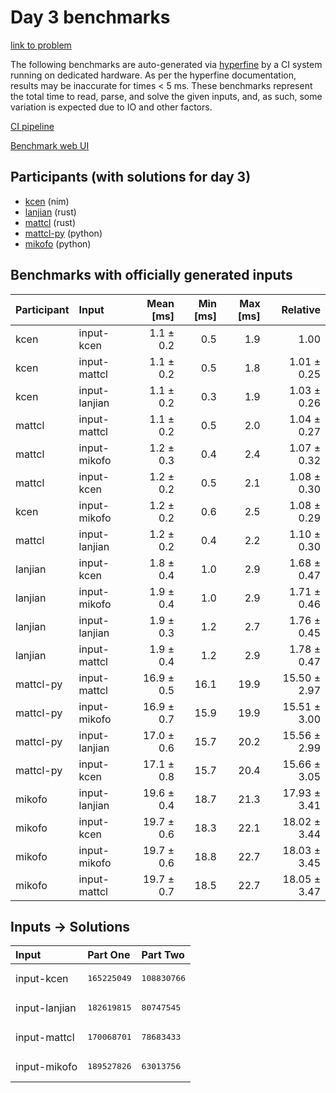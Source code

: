 # Day 3 benchmarks

[link to problem](https://adventofcode.com/2024/day/3)

The following benchmarks are auto-generated via
[hyperfine](https://github.com/sharkdp/hyperfine) by a CI system running on
dedicated hardware. As per the hyperfine documentation, results may be
inaccurate for times < 5 ms. These benchmarks represent the total time to read,
parse, and solve the given inputs, and, as such, some variation is expected due
to IO and other factors.

[CI pipeline](http://ci.papercode.net:8080/teams/main/pipelines/aoc2024)

[Benchmark web UI](https://aoc.ancalagon.black)


## Participants (with solutions for day 3)

- [kcen](https://github.com/kcen/aoc2024) (nim)
- [lanjian](https://github.com/lanjian/aoc-2024) (rust)
- [mattcl](https://github.com/mattcl/aoc2024) (rust)
- [mattcl-py](https://github.com/mattcl/aoc2024-py) (python)
- [mikofo](https://github.com/mikofo/aoc2024) (python)


## Benchmarks with officially generated inputs

| Participant | Input | Mean [ms] | Min [ms] | Max [ms] | Relative |
|:---|:---|---:|---:|---:|---:|
| kcen | input-kcen | 1.1 ± 0.2 | 0.5 | 1.9 | 1.00 |
| kcen | input-mattcl | 1.1 ± 0.2 | 0.5 | 1.8 | 1.01 ± 0.25 |
| kcen | input-lanjian | 1.1 ± 0.2 | 0.3 | 1.9 | 1.03 ± 0.26 |
| mattcl | input-mattcl | 1.1 ± 0.2 | 0.5 | 2.0 | 1.04 ± 0.27 |
| mattcl | input-mikofo | 1.2 ± 0.3 | 0.4 | 2.4 | 1.07 ± 0.32 |
| mattcl | input-kcen | 1.2 ± 0.2 | 0.5 | 2.1 | 1.08 ± 0.30 |
| kcen | input-mikofo | 1.2 ± 0.2 | 0.6 | 2.5 | 1.08 ± 0.29 |
| mattcl | input-lanjian | 1.2 ± 0.2 | 0.4 | 2.2 | 1.10 ± 0.30 |
| lanjian | input-kcen | 1.8 ± 0.4 | 1.0 | 2.9 | 1.68 ± 0.47 |
| lanjian | input-mikofo | 1.9 ± 0.4 | 1.0 | 2.9 | 1.71 ± 0.46 |
| lanjian | input-lanjian | 1.9 ± 0.3 | 1.2 | 2.7 | 1.76 ± 0.45 |
| lanjian | input-mattcl | 1.9 ± 0.4 | 1.2 | 2.9 | 1.78 ± 0.47 |
| mattcl-py | input-mattcl | 16.9 ± 0.5 | 16.1 | 19.9 | 15.50 ± 2.97 |
| mattcl-py | input-mikofo | 16.9 ± 0.7 | 15.9 | 19.9 | 15.51 ± 3.00 |
| mattcl-py | input-lanjian | 17.0 ± 0.6 | 15.7 | 20.2 | 15.56 ± 2.99 |
| mattcl-py | input-kcen | 17.1 ± 0.8 | 15.7 | 20.4 | 15.66 ± 3.05 |
| mikofo | input-lanjian | 19.6 ± 0.4 | 18.7 | 21.3 | 17.93 ± 3.41 |
| mikofo | input-kcen | 19.7 ± 0.6 | 18.3 | 22.1 | 18.02 ± 3.44 |
| mikofo | input-mikofo | 19.7 ± 0.6 | 18.8 | 22.7 | 18.03 ± 3.45 |
| mikofo | input-mattcl | 19.7 ± 0.7 | 18.5 | 22.7 | 18.05 ± 3.47 |


## Inputs -> Solutions

| Input | Part One | Part Two |
|:---|:---|:---|
|input-kcen|<pre>165225049</pre>|<pre>108830766</pre>|
|input-lanjian|<pre>182619815</pre>|<pre>80747545</pre>|
|input-mattcl|<pre>170068701</pre>|<pre>78683433</pre>|
|input-mikofo|<pre>189527826</pre>|<pre>63013756</pre>|